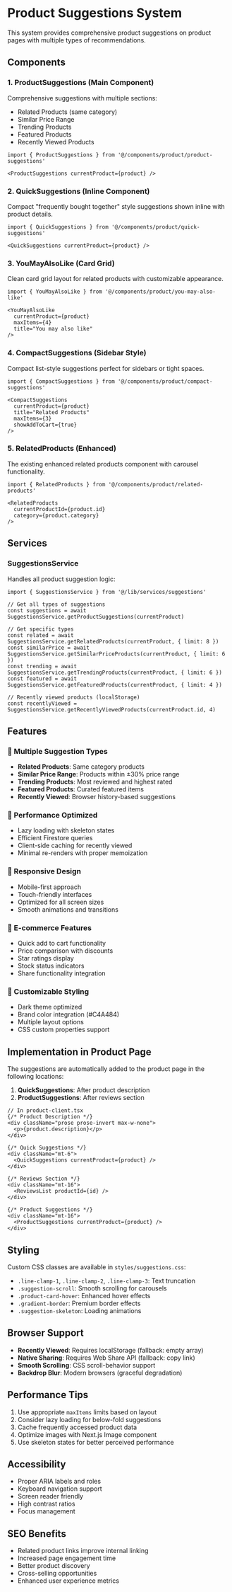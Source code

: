# Product Suggestions System

This system provides comprehensive product suggestions on product pages with multiple types of recommendations.

## Components

### 1. ProductSuggestions (Main Component)
Comprehensive suggestions with multiple sections:
- Related Products (same category)
- Similar Price Range
- Trending Products
- Featured Products
- Recently Viewed Products

```tsx
import { ProductSuggestions } from '@/components/product/product-suggestions'

<ProductSuggestions currentProduct={product} />
```

### 2. QuickSuggestions (Inline Component)
Compact "frequently bought together" style suggestions shown inline with product details.

```tsx
import { QuickSuggestions } from '@/components/product/quick-suggestions'

<QuickSuggestions currentProduct={product} />
```

### 3. YouMayAlsoLike (Card Grid)
Clean card grid layout for related products with customizable appearance.

```tsx
import { YouMayAlsoLike } from '@/components/product/you-may-also-like'

<YouMayAlsoLike 
  currentProduct={product} 
  maxItems={4}
  title="You may also like"
/>
```

### 4. CompactSuggestions (Sidebar Style)
Compact list-style suggestions perfect for sidebars or tight spaces.

```tsx
import { CompactSuggestions } from '@/components/product/compact-suggestions'

<CompactSuggestions 
  currentProduct={product}
  title="Related Products"
  maxItems={3}
  showAddToCart={true}
/>
```

### 5. RelatedProducts (Enhanced)
The existing enhanced related products component with carousel functionality.

```tsx
import { RelatedProducts } from '@/components/product/related-products'

<RelatedProducts 
  currentProductId={product.id}
  category={product.category}
/>
```

## Services

### SuggestionsService
Handles all product suggestion logic:

```tsx
import { SuggestionsService } from '@/lib/services/suggestions'

// Get all types of suggestions
const suggestions = await SuggestionsService.getProductSuggestions(currentProduct)

// Get specific types
const related = await SuggestionsService.getRelatedProducts(currentProduct, { limit: 8 })
const similarPrice = await SuggestionsService.getSimilarPriceProducts(currentProduct, { limit: 6 })
const trending = await SuggestionsService.getTrendingProducts(currentProduct, { limit: 6 })
const featured = await SuggestionsService.getFeaturedProducts(currentProduct, { limit: 4 })

// Recently viewed products (localStorage)
const recentlyViewed = SuggestionsService.getRecentlyViewedProducts(currentProduct.id, 4)
```

## Features

### 🎯 Multiple Suggestion Types
- **Related Products**: Same category products
- **Similar Price Range**: Products within ±30% price range
- **Trending Products**: Most reviewed and highest rated
- **Featured Products**: Curated featured items
- **Recently Viewed**: Browser history-based suggestions

### 🚀 Performance Optimized
- Lazy loading with skeleton states
- Efficient Firestore queries
- Client-side caching for recently viewed
- Minimal re-renders with proper memoization

### 📱 Responsive Design
- Mobile-first approach
- Touch-friendly interfaces
- Optimized for all screen sizes
- Smooth animations and transitions

### 🛒 E-commerce Features
- Quick add to cart functionality
- Price comparison with discounts
- Star ratings display
- Stock status indicators
- Share functionality integration

### 🎨 Customizable Styling
- Dark theme optimized
- Brand color integration (#C4A484)
- Multiple layout options
- CSS custom properties support

## Implementation in Product Page

The suggestions are automatically added to the product page in the following locations:

1. **QuickSuggestions**: After product description
2. **ProductSuggestions**: After reviews section

```tsx
// In product-client.tsx
{/* Product Description */}
<div className="prose prose-invert max-w-none">
  <p>{product.description}</p>
</div>

{/* Quick Suggestions */}
<div className="mt-6">
  <QuickSuggestions currentProduct={product} />
</div>

{/* Reviews Section */}
<div className="mt-16">
  <ReviewsList productId={id} />
</div>

{/* Product Suggestions */}
<div className="mt-16">
  <ProductSuggestions currentProduct={product} />
</div>
```

## Styling

Custom CSS classes are available in `styles/suggestions.css`:

- `.line-clamp-1`, `.line-clamp-2`, `.line-clamp-3`: Text truncation
- `.suggestion-scroll`: Smooth scrolling for carousels
- `.product-card-hover`: Enhanced hover effects
- `.gradient-border`: Premium border effects
- `.suggestion-skeleton`: Loading animations

## Browser Support

- **Recently Viewed**: Requires localStorage (fallback: empty array)
- **Native Sharing**: Requires Web Share API (fallback: copy link)
- **Smooth Scrolling**: CSS scroll-behavior support
- **Backdrop Blur**: Modern browsers (graceful degradation)

## Performance Tips

1. Use appropriate `maxItems` limits based on layout
2. Consider lazy loading for below-fold suggestions
3. Cache frequently accessed product data
4. Optimize images with Next.js Image component
5. Use skeleton states for better perceived performance

## Accessibility

- Proper ARIA labels and roles
- Keyboard navigation support
- Screen reader friendly
- High contrast ratios
- Focus management

## SEO Benefits

- Related product links improve internal linking
- Increased page engagement time
- Better product discovery
- Cross-selling opportunities
- Enhanced user experience metrics
